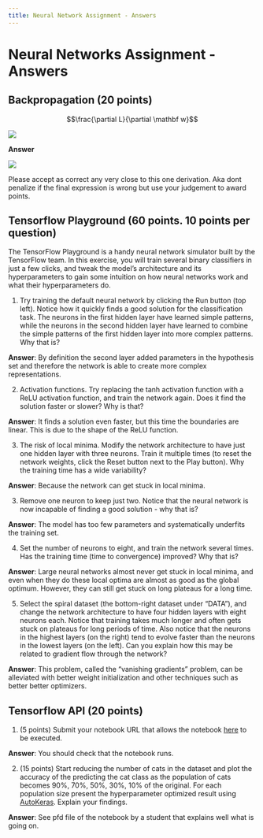 ```yaml
---
title: Neural Network Assignment - Answers
---
```


# Neural Networks Assignment - Answers

## Backpropagation (20 points)

<!-- Assuming that $x \in \R^n$, backpropagate the following network to find  -->

$$\frac{\partial L}{\partial \mathbf w}$$


![](images/neuron-ce.png)

**Answer**

![](images/single-neuron-ce-bp-solution.png)

Please accept as correct any very close to this one derivation. Aka dont penalize if the final expression is wrong but use your judgement to award points. 

## Tensorflow Playground (60 points. 10 points per question)

The TensorFlow Playground is a handy neural network simulator built by the TensorFlow team. In this exercise, you will train several binary classifiers in just a few clicks, and tweak the model’s architecture and its hyperparameters to gain some intuition on how neural networks work and what their hyperparameters do. 

1. Try training the default neural network by clicking the Run button (top left). Notice how it quickly finds a good solution for the classification task. The neurons in the first hidden layer have learned simple patterns, while the neurons in the second hidden layer have learned to combine the simple patterns of the first hidden layer into more complex patterns. Why that is? 

**Answer**: By definition the second layer added parameters in the hypothesis set and therefore the network is able to create more complex representations. 

2. Activation functions. Try replacing the tanh activation function with a ReLU activation function, and train the network again. Does it find the solution faster or slower? Why is that? 

**Answer**:  It finds a solution even faster, but this time the boundaries are linear. This is due to the shape of the ReLU function.

3. The risk of local minima. Modify the network architecture to have just one hidden layer with three neurons. Train it multiple times (to reset the network weights, click the Reset button next to the Play button). Why the training time has a wide variability? 

**Answer**:  Because the network can get stuck in local minima.

3. Remove one neuron to keep just two. Notice that the neural network is now incapable of finding a good solution - why that is?

**Answer**: The model has too few parameters and systematically underfits the training set.

4. Set the number of neurons to eight, and train the network several times. Has the training time (time to convergence) improved? Why that is? 

**Answer**: Large neural networks almost never get stuck in local minima, and even when they do these local optima are almost as good as the global optimum. However, they can still get stuck on long plateaus for a long time.

5. Select the spiral dataset (the bottom-right dataset under “DATA”), and change the network architecture to have four hidden layers with eight neurons each. Notice that training takes much longer and often gets stuck on plateaus for long periods of time. Also notice that the neurons in the highest layers (on the right) tend to evolve faster than the neurons in the lowest layers (on the left). Can you explain how this may be related to gradient flow through the network? 

**Answer**: This problem, called the “vanishing gradients” problem, can be alleviated with better weight initialization and other techniques such as better better optimizers. 


## Tensorflow API (20 points)

1. (5 points) Submit your notebook URL that allows the notebook [here](https://pantelis.github.io/cs301/docs/common/lectures/cnn/cnn-example-architectures/cnn-classification-workshop/) to be executed. 

**Answer**: You should check that the notebook runs. 

2. (15 points) Start reducing the number of cats in the dataset and plot the accuracy of the predicting the cat class as the population of cats becomes 90%, 70%, 50%, 30%, 10% of the original. For each population size present the hyperparameter optimized result using [AutoKeras](https://autokeras.com). Explain your findings. 

**Answer**: See pfd file of the notebook by a student that explains well what is going on.
